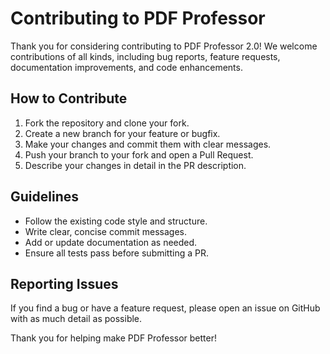 # Contributing to PDF Professor

Thank you for considering contributing to PDF Professor 2.0! We welcome contributions of all kinds, including bug reports, feature requests, documentation improvements, and code enhancements.

## How to Contribute

1. Fork the repository and clone your fork.
2. Create a new branch for your feature or bugfix.
3. Make your changes and commit them with clear messages.
4. Push your branch to your fork and open a Pull Request.
5. Describe your changes in detail in the PR description.

## Guidelines
- Follow the existing code style and structure.
- Write clear, concise commit messages.
- Add or update documentation as needed.
- Ensure all tests pass before submitting a PR.

## Reporting Issues
If you find a bug or have a feature request, please open an issue on GitHub with as much detail as possible.

Thank you for helping make PDF Professor better!
